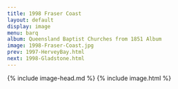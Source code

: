 ```yaml
---
title: 1998 Fraser Coast
layout: default
display: image
menu: barq
album: Queensland Baptist Churches from 1851 Album
image: 1998-Fraser-Coast.jpg
prev: 1997-HerveyBay.html
next: 1998-Gladstone.html
---
```

{% include image-head.md %}
{% include image.html %}